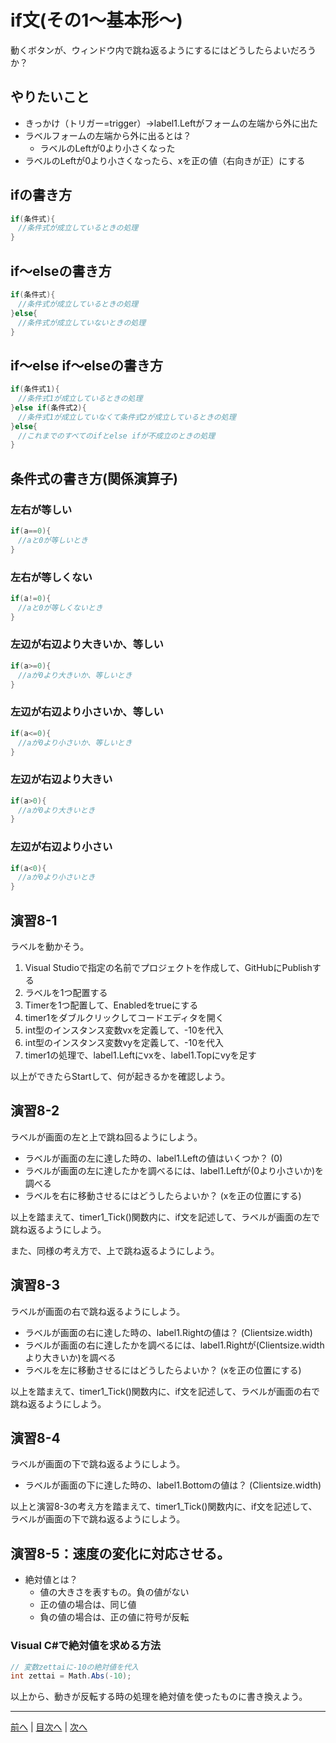 # if文(その1～基本形～)
動くボタンが、ウィンドウ内で跳ね返るようにするにはどうしたらよいだろうか？

## やりたいこと
- きっかけ（トリガー=trigger）→label1.Leftがフォームの左端から外に出た
- ラベルフォームの左端から外に出るとは？
  - ラベルのLeftが0より小さくなった
- ラベルのLeftが0より小さくなったら、xを正の値（右向きが正）にする

## ifの書き方
```cs
if(条件式){
　//条件式が成立しているときの処理
}
```

## if～elseの書き方
```cs
if(条件式){
　//条件式が成立しているときの処理
}else{
　//条件式が成立していないときの処理
}
```

## if～else if～elseの書き方
```cs
if(条件式1){
　//条件式1が成立しているときの処理
}else if(条件式2){
　//条件式1が成立していなくて条件式2が成立しているときの処理
}else{
　//これまでのすべてのifとelse ifが不成立のときの処理
}
```

## 条件式の書き方(関係演算子)
### 左右が等しい

```cs
if(a==0){
　//aと0が等しいとき
}
```

### 左右が等しくない

```cs
if(a!=0){
　//aと0が等しくないとき
}
```

### 左辺が右辺より大きいか、等しい

```cs
if(a>=0){
　//aが0より大きいか、等しいとき
}
```

### 左辺が右辺より小さいか、等しい

```cs
if(a<=0){
　//aが0より小さいか、等しいとき
}
```

### 左辺が右辺より大きい

```cs
if(a>0){
　//aが0より大きいとき
}
```

### 左辺が右辺より小さい

```cs
if(a<0){
　//aが0より小さいとき
}
```

## 演習8-1
ラベルを動かそう。

1.	Visual Studioで指定の名前でプロジェクトを作成して、GitHubにPublishする
2.	ラベルを1つ配置する
3.	Timerを1つ配置して、Enabledをtrueにする
4.	timer1をダブルクリックしてコードエディタを開く
5.	int型のインスタンス変数vxを定義して、-10を代入
6.	int型のインスタンス変数vyを定義して、-10を代入
7.	timer1の処理で、label1.Leftにvxを、label1.Topにvyを足す

以上ができたらStartして、何が起きるかを確認しよう。

## 演習8-2
ラベルが画面の左と上で跳ね回るようにしよう。

- ラベルが画面の左に達した時の、label1.Leftの値はいくつか？ (0)
- ラベルが画面の左に達したかを調べるには、label1.Leftが(0より小さいか)を調べる
- ラベルを右に移動させるにはどうしたらよいか？ (xを正の位置にする)

以上を踏まえて、timer1_Tick()関数内に、if文を記述して、ラベルが画面の左で跳ね返るようにしよう。

また、同様の考え方で、上で跳ね返るようにしよう。

## 演習8-3
ラベルが画面の右で跳ね返るようにしよう。
- ラベルが画面の右に達した時の、label1.Rightの値は？    (Clientsize.width)
- ラベルが画面の右に達したかを調べるには、label1.Rightが(Clientsize.widthより大きいか)を調べる
- ラベルを左に移動させるにはどうしたらよいか？ (xを正の位置にする)

以上を踏まえて、timer1_Tick()関数内に、if文を記述して、ラベルが画面の右で跳ね返るようにしよう。

## 演習8-4
ラベルが画面の下で跳ね返るようにしよう。

- ラベルが画面の下に達した時の、label1.Bottomの値は？   (Clientsize.width)

以上と演習8-3の考え方を踏まえて、timer1_Tick()関数内に、if文を記述して、ラベルが画面の下で跳ね返るようにしよう。

## 演習8-5：速度の変化に対応させる。
- 絶対値とは？
  - 値の大きさを表すもの。負の値がない
  - 正の値の場合は、同じ値
  - 負の値の場合は、正の値に符号が反転

### Visual C#で絶対値を求める方法

```cs
// 変数zettaiに-10の絶対値を代入
int zettai = Math.Abs(-10);
```

以上から、動きが反転する時の処理を絶対値を使ったものに書き換えよう。

---

[前へ](07.md) | [目次へ](README.md#%E7%9B%AE%E6%AC%A1) | [次へ](09.md)
